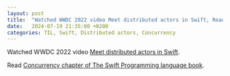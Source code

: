 ```yaml
---
layout: post
title:  "Watched WWDC 2022 video Meet distributed actors in Swift, Read Concurrency chapter of The Swift Programming language book"
date:   2024-07-19 21:35:00 +0200
categories: TIL, Swift, Distributed actors, Concurrency
---
```

Watched WWDC 2022 video [Meet distributed actors in Swift](https://developer.apple.com/videos/play/wwdc2022/110356/).

Read [Concurrency chapter of The Swift Programming language book](https://docs.swift.org/swift-book/documentation/the-swift-programming-language/concurrency).

